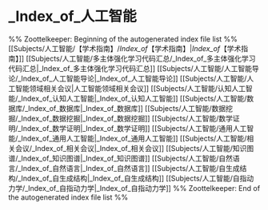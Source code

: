 # _Index_of_人工智能
%% Zoottelkeeper: Beginning of the autogenerated index file list  %%
 [[Subjects/人工智能/【学术指南】/_Index_of_【学术指南】|_Index_of_【学术指南】]]
 [[Subjects/人工智能/多主体强化学习代码汇总/_Index_of_多主体强化学习代码汇总|_Index_of_多主体强化学习代码汇总]]
 [[Subjects/人工智能/人工智能导论/_Index_of_人工智能导论|_Index_of_人工智能导论]]
 [[Subjects/人工智能/人工智能领域相关会议|人工智能领域相关会议]]
 [[Subjects/人工智能/认知人工智能/_Index_of_认知人工智能|_Index_of_认知人工智能]]
 [[Subjects/人工智能/数据库/_Index_of_数据库|_Index_of_数据库]]
 [[Subjects/人工智能/数据挖掘/_Index_of_数据挖掘|_Index_of_数据挖掘]]
 [[Subjects/人工智能/数学证明/_Index_of_数学证明|_Index_of_数学证明]]
 [[Subjects/人工智能/通用人工智能/_Index_of_通用人工智能|_Index_of_通用人工智能]]
 [[Subjects/人工智能/相关会议/_Index_of_相关会议|_Index_of_相关会议]]
 [[Subjects/人工智能/知识图谱/_Index_of_知识图谱|_Index_of_知识图谱]]
 [[Subjects/人工智能/自然语言/_Index_of_自然语言|_Index_of_自然语言]]
 [[Subjects/人工智能/自生成结构/_Index_of_自生成结构|_Index_of_自生成结构]]
 [[Subjects/人工智能/自指动力学/_Index_of_自指动力学|_Index_of_自指动力学]]
%% Zoottelkeeper: End of the autogenerated index file list  %%

